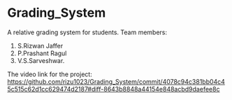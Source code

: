 # Grading_System
A relative grading system for students.
Team members:
  1. S.Rizwan Jaffer
  2. P.Prashant Ragul
  3. V.S.Sarveshwar.
  
The video link for the project:
https://github.com/rizu1023/Grading_System/commit/4078c94c381bb04c45c515c62d1cc629474d2187#diff-8643b8848a44154e848acbd9daefee8c
